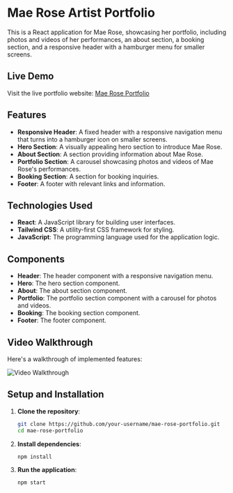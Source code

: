 # Mae Rose Artist Portfolio

This is a React application for Mae Rose, showcasing her portfolio, including photos and videos of her performances, an about section, a booking section, and a responsive header with a hamburger menu for smaller screens.

## Live Demo

Visit the live portfolio website: [Mae Rose Portfolio](https://leeovalle.github.io/maes-portfolio/)

## Features

- **Responsive Header**: A fixed header with a responsive navigation menu that turns into a hamburger icon on smaller screens.
- **Hero Section**: A visually appealing hero section to introduce Mae Rose.
- **About Section**: A section providing information about Mae Rose.
- **Portfolio Section**: A carousel showcasing photos and videos of Mae Rose's performances.
- **Booking Section**: A section for booking inquiries.
- **Footer**: A footer with relevant links and information.

## Technologies Used

- **React**: A JavaScript library for building user interfaces.
- **Tailwind CSS**: A utility-first CSS framework for styling.
- **JavaScript**: The programming language used for the application logic.

## Components

- **Header**: The header component with a responsive navigation menu.
- **Hero**: The hero section component.
- **About**: The about section component.
- **Portfolio**: The portfolio section component with a carousel for photos and videos.
- **Booking**: The booking section component.
- **Footer**: The footer component.

## Video Walkthrough

Here's a walkthrough of implemented features:

<img src='/maes-portfolio/src/assets/images/mae.gif' title='Video Walkthrough' width='' alt='Video Walkthrough' />

## Setup and Installation

1. **Clone the repository**:
   ```bash
   git clone https://github.com/your-username/mae-rose-portfolio.git
   cd mae-rose-portfolio

2. **Install dependencies**:
    ```bash
    npm install

3. **Run the application**:
    ```bash
    npm start
